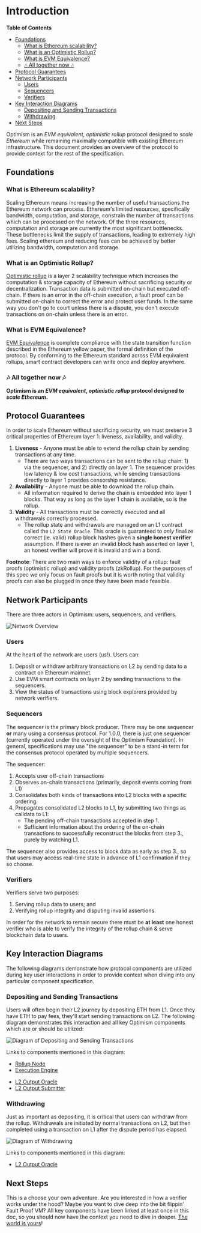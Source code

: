 # Introduction

<!-- START doctoc generated TOC please keep comment here to allow auto update -->
<!-- DON'T EDIT THIS SECTION, INSTEAD RE-RUN doctoc TO UPDATE -->
**Table of Contents**

- [Foundations](#foundations)
  - [What is Ethereum scalability?](#what-is-ethereum-scalability)
  - [What is an Optimistic Rollup?](#what-is-an-optimistic-rollup)
  - [What is EVM Equivalence?](#what-is-evm-equivalence)
  - [🎶 All together now 🎶](#-all-together-now-)
- [Protocol Guarantees](#protocol-guarantees)
- [Network Participants](#network-participants)
  - [Users](#users)
  - [Sequencers](#sequencers)
  - [Verifiers](#verifiers)
- [Key Interaction Diagrams](#key-interaction-diagrams)
  - [Depositing and Sending Transactions](#depositing-and-sending-transactions)
  - [Withdrawing](#withdrawing)
- [Next Steps](#next-steps)

<!-- END doctoc generated TOC please keep comment here to allow auto update -->

Optimism is an _EVM equivalent_, _optimistic rollup_ protocol designed to _scale Ethereum_ while remaining maximally
compatible with existing Ethereum infrastructure. This document provides an overview of the protocol to provide context
for the rest of the specification.

## Foundations

### What is Ethereum scalability?

Scaling Ethereum means increasing the number of useful transactions the Ethereum network can process. Ethereum's
limited resources, specifically bandwidth, computation, and storage, constrain the number of transactions which can be
processed on the network. Of the three resources, computation and storage are currently the most significant
bottlenecks. These bottlenecks limit the supply of transactions, leading to extremely high fees. Scaling ethereum and
reducing fees can be achieved by better utilizing bandwidth, computation and storage.

### What is an Optimistic Rollup?

[Optimistic rollup](https://vitalik.ca/general/2021/01/05/rollup.html) is a layer 2 scalability technique which
increases the computation & storage capacity of Ethereum without sacrificing security or decentralization. Transaction
data is submitted on-chain but executed off-chain. If there is an error in the off-chain execution, a fault proof can
be submitted on-chain to correct the error and protect user funds. In the same way you don't go to court unless there
is a dispute, you don't execute transactions on on-chain unless there is an error.

### What is EVM Equivalence?

[EVM Equivalence](https://medium.com/ethereum-optimism/introducing-evm-equivalence-5c2021deb306) is complete compliance
with the state transition function described in the Ethereum yellow paper, the formal definition of the protocol. By
conforming to the Ethereum standard across EVM equivalent rollups, smart contract developers can write once and deploy
anywhere.

### 🎶 All together now 🎶

**Optimism is an _EVM equivalent_, _optimistic rollup_ protocol designed to _scale Ethereum_.**

## Protocol Guarantees

In order to scale Ethereum without sacrificing security, we must preserve 3 critical properties of Ethereum layer 1:
liveness, availability, and validity.

1. **Liveness** - Anyone must be able to extend the rollup chain by sending transactions at any time.
    - There are two ways transactions can be sent to the rollup chain: 1) via the sequencer, and 2) directly on layer 1.
The sequencer provides low latency & low cost transactions, while sending transactions directly to layer 1 provides
censorship resistance.
1. **Availability** - Anyone must be able to download the rollup chain.
    - All information required to derive the chain is embedded into layer 1 blocks. That way as long as the layer 1
chain is available, so is the rollup.
1. **Validity** - All transactions must be correctly executed and all withdrawals correctly processed.
    - The rollup state and withdrawals are managed on an L1 contract called the `L2 State Oracle`. This oracle is
guaranteed to _only_ finalize correct (ie. valid) rollup block hashes given a **single honest verifier** assumption. If
there is ever an invalid block hash asserted on layer 1, an honest verifier will prove it is invalid and win a bond.

**Footnote**: There are two main ways to enforce validity of a rollup: fault proofs (optimistic rollup) and validity
proofs (zkRollup). For the purposes of this spec we only focus on fault proofs but it is worth noting that validity
proofs can also be plugged in once they have been made feasible.

## Network Participants

There are three actors in Optimism: users, sequencers, and verifiers.

![Network Overview](./assets/network-participants-overview.svg)

### Users

At the heart of the network are users (us!). Users can:

1. Deposit or withdraw arbitrary transactions on L2 by sending data to a contract on Ethereum mainnet.
2. Use EVM smart contracts on layer 2 by sending transactions to the sequencers.
3. View the status of transactions using block explorers provided by network verifiers.

### Sequencers

The sequencer is the primary block producer.
There may be one sequencer **or** many using a consensus protocol.
For 1.0.0, there is just one sequencer (currently operated under the oversight of the Optimism Foundation).
In general, specifications may use "the sequencer" to be a stand-in term
for the consensus protocol operated by multiple sequencers.

The sequencer:

1. Accepts user off-chain transactions
2. Observes on-chain transactions (primarily, deposit events coming from L1)
3. Consolidates both kinds of transactions into L2 blocks with a specific ordering.
4. Propagates consolidated L2 blocks to L1, by submitting two things as calldata to L1:
    - The pending off-chain transactions accepted in step 1.
    - Sufficient information about the ordering of the on-chain transactions to successfully reconstruct the blocks
from step 3., purely by watching L1.

The sequencer also provides access to block data as early as step 3., so that users may access real-time state in
advance of L1 confirmation if they so choose.

### Verifiers

Verifiers serve two purposes:

1. Serving rollup data to users; and
2. Verifying rollup integrity and disputing invalid assertions.

In order for the network to remain secure there must be **at least** one honest verifier who is able to verify the
integrity of the rollup chain & serve blockchain data to users.

## Key Interaction Diagrams

The following diagrams demonstrate how protocol components are utilized during key user interactions in order to
provide context when diving into any particular component specification.

### Depositing and Sending Transactions

Users will often begin their L2 journey by depositing ETH from L1.
Once they have ETH to pay fees, they'll start sending transactions on L2.
The following diagram demonstrates this interaction and all key Optimism components which are or should be utilized:

![Diagram of Depositing and Sending Transactions](./assets/sequencer-handling-deposits-and-transactions.svg)

Links to components mentioned in this diagram:

<!-- - Batch Inbox (WIP) -->
- [Rollup Node](./rollup-node.md)
- [Execution Engine](./exec-engine.md)
<!-- - Sequencer Batch Submitter (WIP) -->
- [L2 Output Oracle](./proposals.md#l2-output-oracle-smart-contract)
- [L2 Output Submitter](./proposals.md#proposing-l2-output-commitments)
<!-- - Fault Proof VM (WIP) -->

### Withdrawing

Just as important as depositing, it is critical that users can withdraw from the rollup. Withdrawals are initiated by
normal transactions on L2, but then completed using a transaction on L1 after the dispute period has elapsed.

![Diagram of Withdrawing](./assets/user-withdrawing-to-l1.svg)

Links to components mentioned in this diagram:

- [L2 Output Oracle](./proposals.md#l2-output-oracle-smart-contract)

## Next Steps

This is a choose your own adventure. Are you interested in how a verifier works under the hood? Maybe you want to dive
deep into the bit flippin' Fault Proof VM? All key components have been linked at least once in this doc, so you should
now have the context you need to dive in deeper. [The world is yours](https://www.youtube.com/watch?v=e5PnuIRnJW8)!
